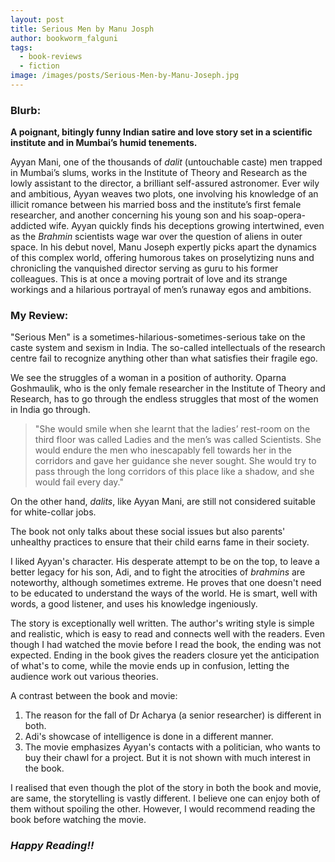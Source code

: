 ```yaml
---
layout: post
title: Serious Men by Manu Josph
author: bookworm_falguni
tags:
  - book-reviews
  - fiction
image: /images/posts/Serious-Men-by-Manu-Joseph.jpg
---
```


### **Blurb:**

**A poignant, bitingly funny Indian satire and love story set in a scientific institute and in Mumbai’s humid tenements.**

Ayyan Mani, one of the thousands of *dalit* (untouchable caste) men trapped in Mumbai’s slums, works in the Institute of Theory and Research as the lowly assistant to the director, a brilliant self-assured astronomer. Ever wily and ambitious, Ayyan weaves two plots, one involving his knowledge of an illicit romance between his married boss and the institute’s first female researcher, and another concerning his young son and his soap-opera-addicted wife. Ayyan quickly finds his deceptions growing intertwined, even as the *Brahmin* scientists wage war over the question of aliens in outer space. In his debut novel, Manu Joseph expertly picks apart the dynamics of this complex world, offering humorous takes on proselytizing nuns and chronicling the vanquished director serving as guru to his former colleagues. This is at once a moving portrait of love and its strange workings and a hilarious portrayal of men’s runaway egos and ambitions.

### **My Review:**

"Serious Men" is a sometimes-hilarious-sometimes-serious take on the caste system and sexism in India. The so-called intellectuals of the research centre fail to recognize anything other than what satisfies their fragile ego.

We see the struggles of a woman in a position of authority. Oparna Goshmaulik, who is the only female researcher in the Institute of Theory and Research, has to go through the endless struggles that most of the women in India go through.

> "She would smile when she learnt that the ladies’ rest-room on the third floor was called Ladies and the men’s was called Scientists. She would endure the men who inescapably fell towards her in the corridors and gave her guidance she never sought. She would try to pass through the long corridors of this place like a shadow, and she would fail every day."

On the other hand, *dalits*, like Ayyan Mani, are still not considered suitable for white-collar jobs.

The book not only talks about these social issues but also parents' unhealthy practices to ensure that their child earns fame in their society.

I liked Ayyan's character. His desperate attempt to be on the top, to leave a better legacy for his son, Adi, and to fight the atrocities of *brahmins* are noteworthy, although sometimes extreme. He proves that one doesn't need to be educated to understand the ways of the world. He is smart, well with words, a good listener, and uses his knowledge ingeniously.

The story is exceptionally well written. The author's writing style is simple and realistic, which is easy to read and connects well with the readers. Even though I had watched the movie before I read the book, the ending was not expected. Ending in the book gives the readers closure yet the anticipation of what's to come, while the movie ends up in confusion, letting the audience work out various theories.

A contrast between the book and movie:

1. The reason for the fall of Dr Acharya (a senior researcher) is different in both.
2. Adi's showcase of intelligence is done in a different manner.
3. The movie emphasizes Ayyan's contacts with a politician, who wants to buy their chawl for a project. But it is not shown with much interest in the book.

I realised that even though the plot of the story in both the book and movie, are same, the storytelling is vastly different. I believe one can enjoy both of them without spoiling the other. However, I would recommend reading the book before watching the movie.

### ***Happy Reading\!\!***
